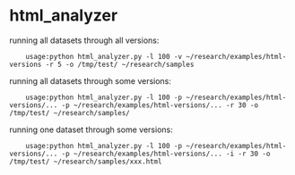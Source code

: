 # html_analyzer

running all datasets through all versions:

        usage:python html_analyzer.py -l 100 -v ~/research/examples/html-versions -r 5 -o /tmp/test/ ~/research/samples

running all datasets through some versions:

        usage:python html_analyzer.py -l 100 -p ~/research/examples/html-versions/... -p ~/research/examples/html-versions/... -r 30 -o /tmp/test/ ~/research/samples/

running one dataset through some versions:

        usage:python html_analyzer.py -l 100 -p ~/research/examples/html-versions/... -p ~/research/examples/html-versions/... -i -r 30 -o /tmp/test/ ~/research/samples/xxx.html
